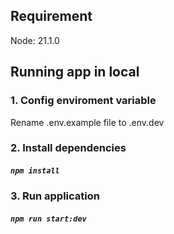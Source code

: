 ## Requirement

Node: 21.1.0

## Running app in local

### 1. Config enviroment variable

Rename .env.example file to .env.dev

### 2. Install dependencies

##### `npm install`

### 3. Run application

##### `npm run start:dev`
